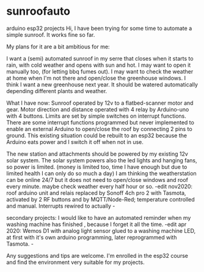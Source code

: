 # sunroofauto
arduino esp32 projects
Hi,
I have been trying for some time to automate a simple sunroof.
It works fine so far.


My plans for it are a bit ambitious for me:

I want a (semi) automated sunroof in my serre that closes when it starts to rain, with cold weather and opens with sun and hot. I may want to open it manually too, (for letting bbq fumes out). I may want to check the weather at home when I'm not there and open/close the greenhouse windows. I think I want a new greenhouse next year. It should be watered automatically depending different plants and weather.

What I have now:
Sunroof operated by 12v to a flatbed-scanner motor and gear. Motor direction and distance operated with 4 relay by Arduino-uno with 4 buttons. Limits are set by simple switches on interrupt functions. There are some interrupt functions programmed but never implemented to enable an external Arduino to open/close the roof by connecting 2 pins to ground.
This existing situation could be rebuilt to an esp32 because the Arduino eats power and I switch it off when not in use.


The new station and attachments should be powered by my existing 12v solar system. The solar system powers also the led lights and hanging fans, so power is limited. (money is limited too, time I have enough but due to limited health I can only do so much a day)
I am thinking the weatherstation can be online 24/7 but it does not need to open/close windows and roof every minute. maybe check weather every half hour or so.
-edit nov2020: roof arduino unit and relais replaced by Sonoff 4ch pro 2 with Tasmota, activated by 2 RF buttons and by MQTT/Node-Red; temperature controlled and manual. Interrupts rewired to actually -

secondary projects: I would like to have an automated reminder when my washing machine has finished , because I forget it all the time.
-edit apr 2020: Wemos D1 with analog light sensor glued to a washing machine LED, at first with it's own arduino programming, later reprogrammed with Tasmota. -

Any suggestions and tips are welcome. I'm enrolled in the esp32 course and find the environment very suitable for my projects.

